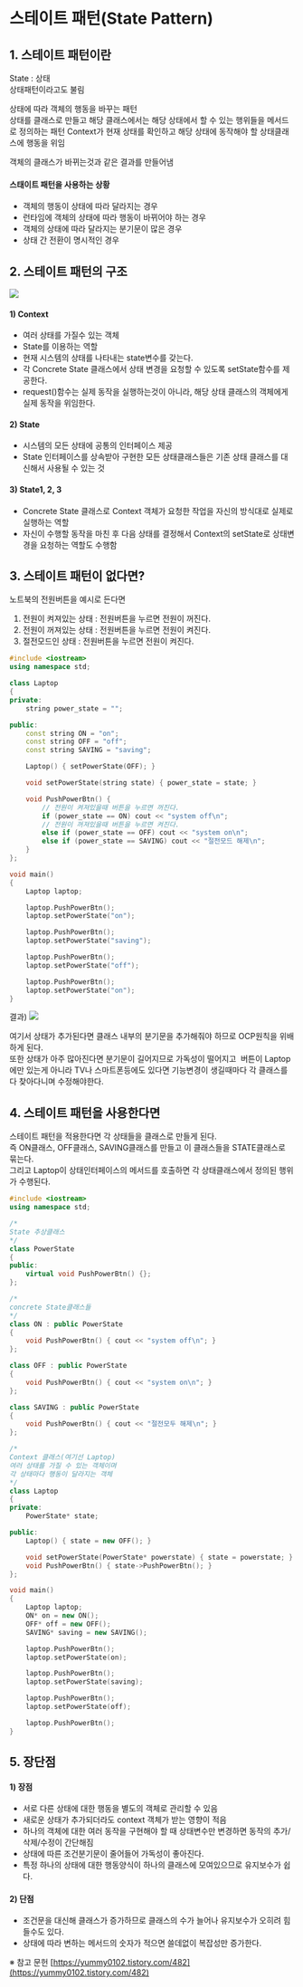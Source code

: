 # 스테이트 패턴(State Pattern)
  
## 1. 스테이트 패턴이란

State : 상태  
상태패턴이라고도 불림  

상태에 따라 객체의 행동을 바꾸는 패턴  
상태를 클래스로 만들고 해당 클래스에서는 해당 상태에서 할 수 있는 행위들을 메서드로 정의하는 패턴
Context가 현재 상태를 확인하고 해당 상태에 동작해야 할 상태클래스에 행동을 위임  

객체의 클래스가 바뀌는것과 같은 결과를 만들어냄  

#### 스태이트 패턴을 사용하는 상황
- 객체의 행동이 상태에 따라 달라지는 경우
- 런타임에 객체의 상태에 따라 행동이 바뀌어야 하는 경우
- 객체의 상태에 따라 달라지는 분기문이 많은 경우
- 상태 간 전환이 명시적인 경우


## 2. 스테이트 패턴의 구조

![](https://blog.kakaocdn.net/dn/cAUo1D/btsHnfhAU1B/Irflqy80MkvJkVzVUNGnc1/img.png)

#### 1) Context
- 여러 상태를 가질수 있는 객체
- State를 이용하는 역할
- 현재 시스템의 상태를 나타내는 state변수를 갖는다.
- 각 Concrete State 클래스에서 상태 변경을 요청할 수 있도록 setState함수를 제공한다.
- request()함수는 실제 동작을 실행하는것이 아니라, 해당 상태 클래스의 객체에게 실제 동작을 위임한다.

#### 2) State
- 시스템의 모든 상태에 공통의 인터페이스 제공
- State 인터페이스를 상속받아 구현한 모든 상태클래스들은 기존 상태 클래스를 대신해서 사용될 수 있는 것

#### 3) State1, 2, 3
- Concrete State 클래스로 Context 객체가 요청한 작업을 자신의 방식대로 실제로 실행하는 역할
- 자신이 수행할 동작을 마친 후 다음 상태를 결정해서 Context의 setState로 상태변경을 요청하는 역할도 수행함


## 3. 스테이트 패턴이 없다면?

노트북의 전원버튼을 예시로 든다면  
1) 전원이 켜져있는 상태 : 전원버튼을 누르면 전원이 꺼진다.
2) 전원이 꺼져있는 상태 : 전원버튼을 누르면 전원이 켜진다.
3) 절전모드인 상태 : 전원버튼을 누르면 전원이 켜진다.
```C++
#include <iostream>
using namespace std;

class Laptop
{
private:
	string power_state = "";

public:
	const string ON = "on";
	const string OFF = "off";
	const string SAVING = "saving";

	Laptop() { setPowerState(OFF); }

	void setPowerState(string state) { power_state = state; }

	void PushPowerBtn() {
		// 전원이 켜져있을때 버튼을 누르면 꺼진다.
		if (power_state == ON) cout << "system off\n";		
		// 전원이 꺼져있을때 버튼을 누르면 켜진다.
		else if (power_state == OFF) cout << "system on\n";
		else if (power_state == SAVING) cout << "절전모드 해제\n";
	}
};

void main()
{
	Laptop laptop;

	laptop.PushPowerBtn();
	laptop.setPowerState("on");

	laptop.PushPowerBtn();
	laptop.setPowerState("saving");

	laptop.PushPowerBtn();
	laptop.setPowerState("off");

	laptop.PushPowerBtn();
	laptop.setPowerState("on");
}
```

결과)
![](https://blog.kakaocdn.net/dn/bRAiDd/btsHpsmbDiB/Kb6HYt7acofBFYWs4r19C0/img.png)

여기서 상태가 추가된다면 클래스 내부의 분기문을 추가해줘야 하므로 OCP원칙을 위배하게 된다.  
또한 상태가 아주 많아진다면 분기문이 길어지므로 가독성이 떨어지고  
버튼이 Laptop에만 있는게 아니라 TV나 스마트폰등에도 있다면 기능변경이 생길때마다 각 클래스를 다 찾아다니며 수정해야한다.


## 4. 스테이트 패턴을 사용한다면

스테이트 패턴을 적용한다면 각 상태들을 클래스로 만들게 된다.  
즉 ON클래스, OFF클래스, SAVING클래스를 만들고 이 클래스들을 STATE클래스로 묶는다.  
그리고 Laptop이 상태인터페이스의 메서드를 호출하면 각 상태클래스에서 정의된 행위가 수행된다.
```C++
#include <iostream>
using namespace std;

/*
State 추상클래스
*/
class PowerState
{
public:
	virtual void PushPowerBtn() {};
};

/*
concrete State클래스들
*/
class ON : public PowerState
{
	void PushPowerBtn() { cout << "system off\n"; }
};

class OFF : public PowerState
{
	void PushPowerBtn() { cout << "system on\n"; }
};

class SAVING : public PowerState
{
	void PushPowerBtn() { cout << "절전모두 해제\n"; }
};

/*
Context 클래스(여기선 Laptop)
여러 상태를 가질 수 있는 객체이며
각 상태마다 행동이 달라지는 객체
*/
class Laptop
{
private:
	PowerState* state;

public:
	Laptop() { state = new OFF(); }

	void setPowerState(PowerState* powerstate) { state = powerstate; }
	void PushPowerBtn() { state->PushPowerBtn(); }
};

void main()
{
	Laptop laptop;
	ON* on = new ON();
	OFF* off = new OFF();
	SAVING* saving = new SAVING();

	laptop.PushPowerBtn();
	laptop.setPowerState(on);

	laptop.PushPowerBtn();
	laptop.setPowerState(saving);

	laptop.PushPowerBtn();
	laptop.setPowerState(off);

	laptop.PushPowerBtn();
}
```


## 5. 장단점

#### 1) 장점
- 서로 다른 상태에 대한 행동을 별도의 객체로 관리할 수 있음
- 새로운 상태가 추가되더라도 context 객체가 받는 영향이 적음
- 하나의 객체에 대한 여러 동작을 구현해야 할 때 상태변수만 변경하면 동작의 추가/삭제/수정이 간단해짐
- 상태에 따른 조건분기문이 줄어들어 가독성이 좋아진다.
- 특정 하나의 상태에 대한 행동양식이 하나의 클래스에 모여있으므로 유지보수가 쉽다.

#### 2) 단점
- 조건문을 대신해 클래스가 증가하므로 클래스의 수가 늘어나 유지보수가 오히려 힘들수도 있다.
- 상태에 따라 변하는 메서드의 숫자가 적으면 쓸데없이 복잡성만 증가한다.






※ 참고 문헌
[https://yummy0102.tistory.com/482](https://yummy0102.tistory.com/482)